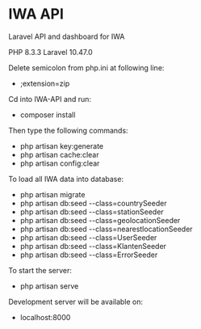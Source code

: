 # IWA API

Laravel API and dashboard for IWA

PHP         8.3.3
Laravel     10.47.0

Delete semicolon from php.ini at following line:
 - ;extension=zip

Cd into IWA-API and run:
 - composer install

Then type the following commands:
 - php artisan key:generate
 - php artisan cache:clear
 - php artisan config:clear

To load all IWA data into database:
 - php artisan migrate
 - php artisan db:seed --class=countrySeeder
 - php artisan db:seed --class=stationSeeder
 - php artisan db:seed --class=geolocationSeeder
 - php artisan db:seed --class=nearestlocationSeeder
 - php artisan db:seed --class=UserSeeder
 - php artisan db:seed --class=KlantenSeeder
 - php artisan db:seed --class=ErrorSeeder

To start the server:
 - php artisan serve

Development server will be available on: 
 - localhost:8000




